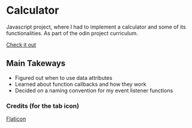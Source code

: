 # Calculator
Javascript project, where I had to implement a calculator and some of its functionalities.
As part of the odin project curriculum.

[Check it out](https://nielsero.github.io/calculator)

## Main Takeways
- Figured out when to use data attributes
- Learned about function callbacks and how they work
- Decided on a naming convention for my event listener functions

### Credits (for the tab icon)
[Flaticon](https://www.flaticon.com/)
